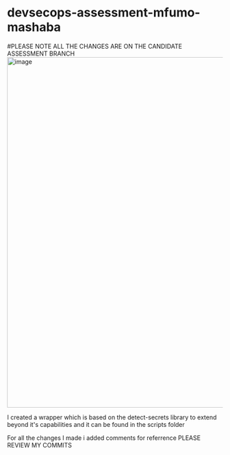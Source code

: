 # devsecops-assessment-mfumo-mashaba

#PLEASE NOTE ALL THE CHANGES ARE ON THE CANDIDATE ASSESSMENT BRANCH
<img width="1261" height="817" alt="image" src="https://github.com/user-attachments/assets/175e2a26-2adb-49dc-87b4-b252874b4473" />

I created a wrapper which is based on the detect-secrets library to extend beyond it's capabilities and it can be found in the scripts folder

For all the changes I made i added comments for referrence PLEASE REVIEW MY COMMITS 
